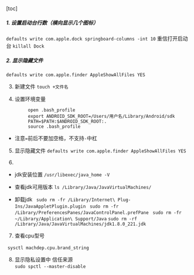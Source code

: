 

[toc]

#####  1. 设置启动台行数（横向显示几个图标）

​	`defaults write com.apple.dock springboard-columns -int 10`
   重信打开启动台 `killall Dock`

##### 2. 显示隐藏文件

  `defaults write com.apple.finder AppleShowAllFiles YES`

3. 新建文件 `touch +文件名`

4. 设置环境变量

   ``` shell
        open .bash_profile
        export ANDROID_SDK_ROOT=/Users/用户名/Library/Android/sdk
        PATH=$PATH:$ANDROID_SDK_ROOT:.
        source .bash_profile
   ```

- 注意`=`前后不要加空格，不支持`-`中杠

5. 显示隐藏文件 `defaults write com.apple.finder AppleShowAllFiles YES`

6. 

- jdk安装位置 `/usr/libexec/java_home -V`

- 查看jdk可用版本 `ls /Library/Java/JavaVirtualMachines/`

- 卸载jdk
    ` sudo rm -fr /Library/Internet\ Plug-Ins/JavaAppletPlugin.plugin`
    ` sudo rm -fr /Library/PreferencesPanes/JavaControlPanel.prefPane`
    ` sudo rm -fr ~/Library/Application\ Support/Java`
    `sudo rm -rf /Library/Java/JavaVirtualMachines/jdk1.8.0_221.jdk`

7. 查看cpu型号

​		`sysctl machdep.cpu.brand_string`

8. 显示隐私设置中 信任来源  
   `sudo spctl --master-disable`

